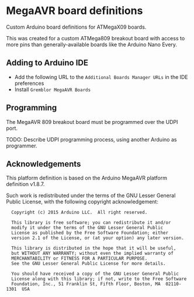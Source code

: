 MegaAVR board definitions
=========================

Custom Arduino board definitions for ATMegaX09 boards.

This was created for a custom ATMega809 breakout board with access to more pins than
generally-available boards like the Arduino Nano Every.

Adding to Arduino IDE
---------------------

* Add the following URL to the `Additional Boards Manager URLs` in the IDE preferences
* Install `Gremblor MegaAVR Boards`

Programming
-----------

The MegaAVR 809 breakout board must be programmed over the UDPI port.

TODO: Describe UDPI programming process, using another Arduino as programmer.

Acknowledgements
----------------

This platform definition is based on the Arduino MegaAVR platform definition v1.8.7.

Such work is redistributed under the terms of the GNU Lesser General Public License,
with the following copyright acknowledgement:

```
  Copyright (c) 2015 Arduino LLC.  All right reserved.

  This library is free software; you can redistribute it and/or
  modify it under the terms of the GNU Lesser General Public
  License as published by the Free Software Foundation; either
  version 2.1 of the License, or (at your option) any later version.

  This library is distributed in the hope that it will be useful,
  but WITHOUT ANY WARRANTY; without even the implied warranty of
  MERCHANTABILITY or FITNESS FOR A PARTICULAR PURPOSE.
  See the GNU Lesser General Public License for more details.

  You should have received a copy of the GNU Lesser General Public
  License along with this library; if not, write to the Free Software
  Foundation, Inc., 51 Franklin St, Fifth Floor, Boston, MA  02110-1301  USA
```
